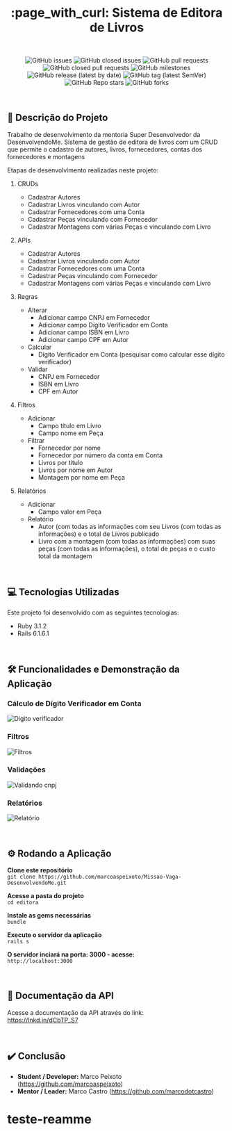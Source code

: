 <h1 align="center">:page_with_curl: Sistema de Editora de Livros</h1>

<br>

<div align="center">

![GitHub issues](https://img.shields.io/github/issues-raw/marcoaspeixoto/Missao-Vaga-DesenvolvendoMe?style=for-the-badge)
![GitHub closed issues](https://img.shields.io/github/issues-closed-raw/marcoaspeixoto/Missao-Vaga-DesenvolvendoMe?style=for-the-badge)
![GitHub pull requests](https://img.shields.io/github/issues-pr-raw/marcoaspeixoto/Missao-Vaga-DesenvolvendoMe?style=for-the-badge)
![GitHub closed pull requests](https://img.shields.io/github/issues-pr-closed-raw/marcoaspeixoto/Missao-Vaga-DesenvolvendoMe?style=for-the-badge)
![GitHub milestones](https://img.shields.io/github/milestones/all/marcoaspeixoto/Missao-Vaga-DesenvolvendoMe?style=for-the-badge)
![GitHub release (latest by date)](https://img.shields.io/github/v/release/marcoaspeixoto/Missao-Vaga-DesenvolvendoMe?style=for-the-badge)
![GitHub tag (latest SemVer)](https://img.shields.io/github/v/tag/marcoaspeixoto/Missao-Vaga-DesenvolvendoMe?style=for-the-badge)
![GitHub Repo stars](https://img.shields.io/github/stars/marcoaspeixoto/Missao-Vaga-DesenvolvendoMe?style=for-the-badge)
![GitHub forks](https://img.shields.io/github/forks/marcoaspeixoto/Missao-Vaga-DesenvolvendoMe?style=for-the-badge)

</div>

<br>

## :pencil: Descrição do Projeto

Trabalho de desenvolvimento da mentoria Super Desenvolvedor da DesenvolvendoMe.
Sistema de gestão de editora de livros com um CRUD que permite o cadastro de autores, livros, fornecedores, contas dos fornecedores e montagens

Etapas de desenvolvimento realizadas neste projeto:

1. CRUDs
    * Cadastrar Autores
    * Cadastrar Livros vinculando com Autor
    * Cadastrar Fornecedores com uma Conta
    * Cadastrar Peças vinculando com Fornecedor
    * Cadastrar Montagens com várias Peças e vinculando com Livro


2. APIs
    * Cadastrar Autores
    * Cadastrar Livros vinculando com Autor
    * Cadastrar Fornecedores com uma Conta
    * Cadastrar Peças vinculando com Fornecedor
    * Cadastrar Montagens com várias Peças e vinculando com Livro


3. Regras
    * Alterar
        * Adicionar campo CNPJ em Fornecedor
        * Adicionar campo Dígito Verificador em Conta
        * Adicionar campo ISBN em Livro
        * Adicionar campo CPF em Autor
    * Calcular
        * Dígito Verificador em Conta (pesquisar como calcular esse dígito verificador)
    * Validar
        * CNPJ em Fornecedor
        * ISBN em Livro
        * CPF em Autor


4. Filtros
    * Adicionar
        * Campo título em Livro
        * Campo nome em Peça
    * Filtrar
        * Fornecedor por nome
        * Fornecedor por número da conta em Conta
        * Livros por título
        * Livros por nome em Autor
        * Montagem por nome em Peça


5. Relatórios
    * Adicionar
        * Campo valor em Peça
    * Relatório
        * Autor (com todas as informações com seu Livros (com todas as informações) e o total de Livros publicado
        * Livro com a montagem (com todas as informações) com suas peças (com todas as informações), o total de peças e o custo total da montagem

<br>

## :computer: Tecnologias Utilizadas

Este projeto foi desenvolvido com as seguintes tecnologias:

* Ruby 3.1.2
* Rails 6.1.6.1

<br>

## :hammer_and_wrench: Funcionalidades e Demonstração da Aplicação

### Cálculo de Dígito Verificador em Conta

![Dígito verificador](https://user-images.githubusercontent.com/86198747/210155950-ad6faced-db2c-4e41-8d8e-3adf67699cc1.gif)


### Filtros

![Filtros](https://user-images.githubusercontent.com/86198747/210155960-659f70bf-8de6-49b1-80d2-d049275ab51b.gif)


### Validações

![Validando cnpj](https://user-images.githubusercontent.com/86198747/210155963-015cb04a-bf74-497e-9563-79a93081e56c.gif)

### Relatórios

![Relatório](https://user-images.githubusercontent.com/86198747/210867646-47d81a40-47ca-42c2-b3d4-44aaf7fa1798.gif)




<br>

## :gear: Rodando a Aplicação

**Clone este repositório**  
` git clone https://github.com/marcoaspeixoto/Missao-Vaga-DesenvolvendoMe.git `

**Acesse a pasta do projeto**  
` cd editora `

**Instale as gems necessárias**  
` bundle `

**Execute o servidor da aplicação**  
` rails s `

**O servidor inciará na porta: 3000 - acesse:**    
` http://localhost:3000 `

<br>

## :page_facing_up: Documentação da API
Acesse a documentação da API através do link:  
https://lnkd.in/dCbTP_S7

<br>

## :heavy_check_mark: Conclusão

* **Student / Developer:** Marco Peixoto (https://github.com/marcoaspeixoto)
* **Mentor / Leader:** Marco Castro (https://github.com/marcodotcastro)
# teste-reamme
